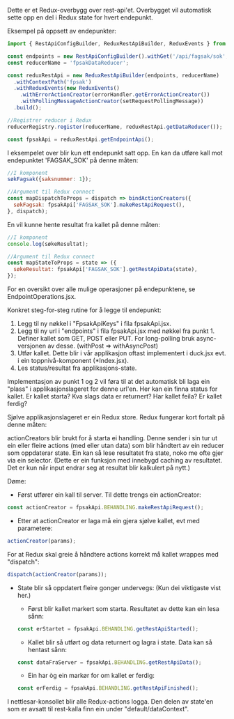 Dette er et Redux-overbygg over rest-api'et. Overbygget vil automatisk sette opp en del i Redux state for hvert endepunkt. 

Eksempel på oppsett av endepunkter:
```javascript
import { RestApiConfigBuilder, ReduxRestApiBuilder, ReduxEvents } from '@fpsak-frontend/rest-api-redux';

const endpoints = new RestApiConfigBuilder().withGet('/api/fagsak/sok', 'FAGSAK_SOK').build();
const reducerName = 'fpsakDataReducer';

const reduxRestApi = new ReduxRestApiBuilder(endpoints, reducerName)
  .withContextPath('fpsak')
  .withReduxEvents(new ReduxEvents()
    .withErrorActionCreator(errorHandler.getErrorActionCreator())
    .withPollingMessageActionCreator(setRequestPollingMessage))
  .build();

//Registrer reducer i Redux
reducerRegistry.register(reducerName, reduxRestApi.getDataReducer());

const fpsakApi = reduxRestApi.getEndpointApi();
```

I eksempelet over blir kun ett endepunkt satt opp. En kan da utføre kall mot endepunktet 'FAGSAK_SOK' på denne måten:
```javascript
//I komponent
søkFagsak({saksnummer: 1});

//Argument til Redux connect
const mapDispatchToProps = dispatch => bindActionCreators({
  søkFagsak: fpsakApi['FAGSAK_SOK'].makeRestApiRequest(),
}, dispatch);
```

En vil kunne hente resultat fra kallet på denne måten:
```javascript
//I komponent
console.log(søkeResultat);

//Argument til Redux connect
const mapStateToProps = state => ({
  søkeResultat: fpsakApi['FAGSAK_SOK'].getRestApiData(state),
});
```

For en oversikt over alle mulige operasjoner på endepunktene, se EndpointOperations.jsx.



Konkret steg-for-steg rutine for å legge til endepunkt: 

1. Legg til ny nøkkel i "FpsakApiKeys" i fila fpsakApi.jsx.
2. Legg til ny url i "endpoints" i fila fpsakApi.jsx med nøkkel fra punkt 1. Definer kallet som GET, POST eller 
PUT. For long-polling bruk async-versjonen av desse. (withPost => withAsyncPost)
3. Utfør kallet. Dette blir i vår applikasjon oftast implementert i duck.jsx evt. i ein toppnivå-komponent 
(*Index.jsx).
4. Les status/resultat fra applikasjons-state.


Implementasjon av punkt 1 og 2 vil føra til at det automatisk bli laga ein "plass" i applikasjonslageret for denne 
url'en. Her kan ein finna status for kallet. Er kallet starta? Kva slags data er returnert? Har kallet feila? Er kallet ferdig?

Sjølve applikasjonslageret er ein Redux store. Redux fungerar kort fortalt på denne måten:

actionCreators blir brukt for å starta ei handling. Denne sender i sin tur ut ein eller fleire actions (med eller utan 
data) som blir håndtert av ein reducer som oppdaterar state. Ein kan så lese resultatet fra state, noko me ofte gjer via 
ein selector. (Dette er ein funksjon med innebygd caching av resultatet. Det er kun når input endrar seg at resultat 
blir kalkulert på nytt.)


Døme:
* Først utfører ein kall til server. Til dette trengs ein actionCreator:
```javascript
const actionCreator = fpsakApi.BEHANDLING.makeRestApiRequest();
```
* Etter at actionCreator er laga må ein gjera sjølve kallet, evt med parametere:
```javascript
actionCreator(params);
```
For at Redux skal greie å håndtere actions korrekt må kallet wrappes med "dispatch":
```javascript
dispatch(actionCreator(params));
```
* State blir så oppdatert fleire gonger undervegs: (Kun dei viktigaste vist her.)

    - Først blir kallet markert som starta. Resultatet av dette kan ein lesa sånn:
    ```javascript
    const erStartet = fpsakApi.BEHANDLING.getRestApiStarted();
    ```
    - Kallet blir så utført og data returnert og lagra i state. Data kan så hentast sånn:
    ```javascript
    const dataFraServer = fpsakApi.BEHANDLING.getRestApiData();
    ```
    - Ein har òg ein markør for om kallet er ferdig:
    ```javascript
    const erFerdig = fpsakApi.BEHANDLING.getRestApiFinished();
    ```

I nettlesar-konsollet blir alle Redux-actions logga. Den delen av state'en som er avsatt til rest-kalla finn ein under 
"default/dataContext".

